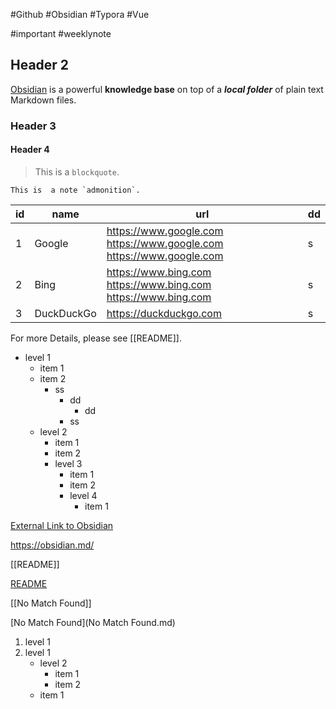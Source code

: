 #Github #Obsidian #Typora #Vue

#important  #weeklynote

## Header 2

[Obsidian](https://obsidian.md/) is a powerful **knowledge base** on top of  a ***local folder*** of plain text Markdown files.

### Header 3

#### Header 4

> This is a `blockquote`. 

```ad-note
This is  a note `admonition`.
```

|id | name| url|dd|
|--|--|--|--|
|1|Google|https://www.google.com https://www.google.com https://www.google.com |s|
|2|Bing|https://www.bing.com https://www.bing.com https://www.bing.com  |s|
|3|DuckDuckGo|https://duckduckgo.com |s|

For more Details, please see  [[README]].


- level 1
	- item 1
	- item 2
		- ss
			- dd
				- dd
			- ss
	- level 2
		- item 1
		- item 2
		- level 3
			- item 1
			- item 2
			- level 4
				- item 1

[External Link to Obsidian](https://obsidian.md/)

https://obsidian.md/

[[README]]

[README](README.md)

[[No Match Found]]

[No Match Found](No Match Found.md)

1. level 1
2. level 1
	- level 2
		- item 1
		- item 2
	- item 1



